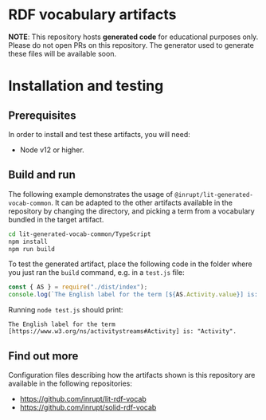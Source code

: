 # RDF vocabulary artifacts

**NOTE**: This repository hosts **generated code** for educational purposes only.
Please do not open PRs on this repository. The generator used to generate these
files will be available soon.

# Installation and testing

## Prerequisites

In order to install and test these artifacts, you will need:
- Node v12 or higher.

## Build and run

The following example demonstrates the usage of `@inrupt/lit-generated-vocab-common`.
It can be adapted to the other artifacts available in the repository by changing
the directory, and picking a term from a vocabulary bundled in the target artifact.

```bash
cd lit-generated-vocab-common/TypeScript
npm install
npm run build
```

To test the generated artifact, place the following code in the folder where you
just ran the `build` command, e.g. in a `test.js` file:

```javascript
const { AS } = require("./dist/index");
console.log(`The English label for the term [${AS.Activity.value}] is: "${AS.Activity.label.value}".`);
```

Running `node test.js` should print:

`The English label for the term [https://www.w3.org/ns/activitystreams#Activity] is: "Activity".`

## Find out more

Configuration files describing how the artifacts shown is this repository are available
in the following repositories:

- https://github.com/inrupt/lit-rdf-vocab
- https://github.com/inrupt/solid-rdf-vocab
